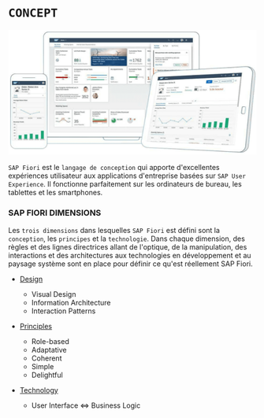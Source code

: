 # **`CONCEPT`**

![](../../99%20-%20Ressources/01_Basics%20of%20SAP%20Fiori%20-%2001_Introducing%20SAP%20Fiori%20-%2001_Concept%20-%2001.png)

`SAP Fiori` est le `langage de conception` qui apporte d'excellentes expériences utilisateur aux applications d'entreprise basées sur `SAP User Experience`. Il fonctionne parfaitement sur les ordinateurs de bureau, les tablettes et les smartphones.

### SAP FIORI DIMENSIONS

Les `trois dimensions` dans lesquelles `SAP Fiori` est défini sont la `conception`, les `principes` et la `technologie`. Dans chaque dimension, des règles et des lignes directrices allant de l'optique, de la manipulation, des interactions et des architectures aux technologies en développement et au paysage système sont en place pour définir ce qu'est réellement SAP Fiori.

- [Design](./02%20-%20Design.md)

  - Visual Design
  - Information Architecture
  - Interaction Patterns

- [Principles](./03%20-%20Principles.md)

  - Role-based
  - Adaptative
  - Coherent
  - Simple
  - Delightful

- [Technology]()

  - User Interface <=> Business Logic
